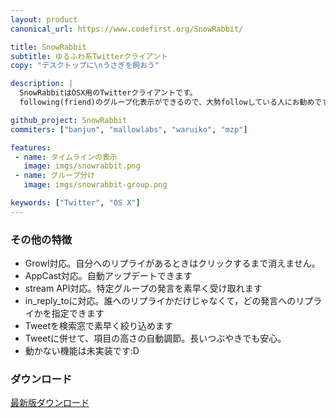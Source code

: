```yaml
---
layout: product
canonical_url: https://www.codefirst.org/SnowRabbit/

title: SnowRabbit
subtitle: ゆるふわ系Twitterクライアント
copy: "デスクトップに\nうさぎを飼おう"

description: |
  SnowRabbitはOSX用のTwitterクライアントです。
  following(friend)のグループ化表示ができるので、大勢followしている人にお勧めです。

github_project: SnowRabbit
commiters: ["banjun", "mallowlabs", "waruiko", "mzp"]

features:
 - name: タイムラインの表示
   image: imgs/snowrabbit.png
 - name: グループ分け
   image: imgs/snowrabbit-group.png

keywords: ["Twitter", "OS X"]
---
```


### その他の特徴

 + Growl対応。自分へのリプライがあるときはクリックするまで消えません。
 + AppCast対応。自動アップデートできます
 + stream API対応。特定グループの発言を素早く受け取れます
 + in_reply_toに対応。誰へのリプライかだけじゃなくて，どの発言へのリプライかを指定できます
 + Tweetを検索窓で素早く絞り込めます
 + Tweetに併せて、項目の高さの自動調節。長いつぶやきでも安心。
 + 動かない機能は未実装です:D

### ダウンロード

[最新版ダウンロード](http://banjun.ddo.jp:8080/public/tmp/SnowRabbit/SnowRabbit_0.5.1.zip)

